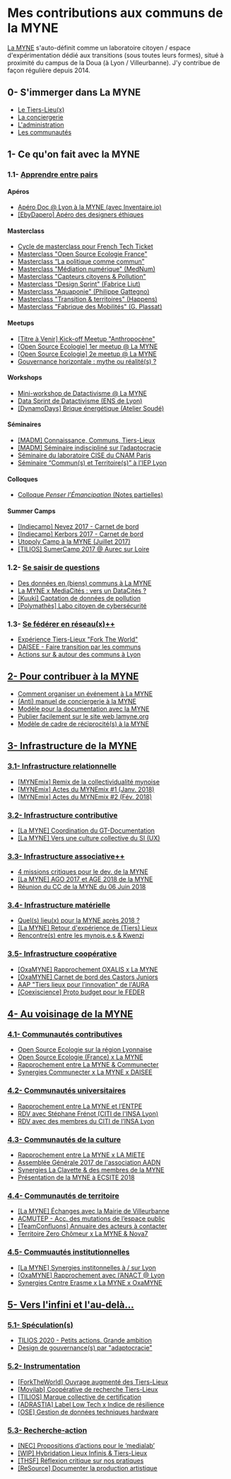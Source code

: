 # Mes contributions aux communs de la MYNE

[La MYNE]( http://lamyne.org) s'auto-définit comme un laboratoire citoyen / espace d'expérimentation dédié aux transitions (sous toutes leurs formes), situé à proximité du campus de la Doua (à Lyon / Villeurbanne). J'y contribue de façon régulière depuis 2014. 

## 0- S'immerger dans La MYNE
* [Le Tiers-Lieu(x)](https://pad.lamyne.org/CYZgHMCMAMBGCcBaEIBmA2RAWAxrYiY6OmW8sAprKtLRavEA)
* [La conciergerie](https://pad.lamyne.org/MwDgDArMAmIIYFoCmAzYBjBAWA7AIzwQE4cQIEQsI49o8kBGFANiSA==)
* [L'administration](https://pad.lamyne.org/MwRg7AnAHAbALAIwLQGMAmAGZdgCYCmSUEAhjEiAKxQq4QoRwxq5A===)
* [Les communautés](https://pad.lamyne.org/IwJgRgLAbADApjAtCKBOAhoiATOxGoAc6qi22EAxgMwCsA7CKthkA===)
 
## 1- Ce qu'on fait avec la MYNE

### 1.1- <u>Apprendre entre pairs</u>

#### Apéros
* [Apéro Doc @ Lyon à la MYNE (avec Inventaire.io)](https://pad.lamyne.org/docalyon-lamyne)
* [[EbyDapero] Apéro des designers éthiques](https://pad.lamyne.org/GYJgrAxgLADCUFoDMSAcAjBVUHYcIEMA2YAUywE4DcjUICdSCg==)

#### Masterclass
* [Cycle de masterclass pour French Tech Ticket](https://pad.lamyne.org/IYMwpgxsAMAsYFoBGBmAJihsUCYCcyA7HhMigKxrljTHkCMaQA==?view)
* [Masterclass "Open Source Ecologie France"](https://pad.lamyne.org/IzCsGMDMA4CYCMC0BDAJpSiAs8CmB2RATmnUXmXgAZhxcQBmZUIA)
* [Masterclass “La politique comme commun”](https://pad.lamyne.org/s/rkUuQYhaZ)
* [Masterclass "Médiation numérique" (MedNum)](https://pad.lamyne.org/MwdgLATAplCMsFoAMTgA4FgCYmAghiCAGYJRhoT7ZIDGsxwQA===)
* [Masterclass "Capteurs citoyens & Pollution"](https://pad.lamyne.org/s/BkVyZ4RNf)
* [Masterclass "Design Sprint" (Fabrice Liut)](https://pad.lamyne.org/MYFg7AZgzGCMIFoAmYCmBDBIOoQTigA4oEBWVMQ4AJlAAZKIg===)
* [Masterclass "Aquaponie" (Philippe Gattegno)](https://pad.lamyne.org/CYVgHADAZmxgtFApgYwJzwCxQOw)
* [Masterclass "Transition & territoires" (Happens)](https://pad.lamyne.org/masterclass-happens-hoali)
* [Masterclass "Fabrique des Mobilités" (G. Plassat)](https://pad.lamyne.org/MeetupFabMob_Energies&Mobilites)

#### Meetups
* [[Titre à Venir] Kick-off Meetup "Anthropocène"](https://pad.lamyne.org/AwYwnAhgLAZgJgVgLQygZgGxKggjHJAIzlSRAghDWAHYa5c0wg==)
* [[Open Source Ecologie] 1er meetup @ La MYNE](https://pad.lamyne.org/EwEwLMDMCMCGAMBaSBTSSwoJy0QDjE0TEgCMBWEAM1NPmlJSA===)
* [[Open Source Ecologie] 2e meetup @ La MYNE](https://pad.lamyne.org/osefrance-lamyne?view)
* [Gouvernance horizontale : mythe ou réalité(s) ?](https://pad.lamyne.org/gouvernance-horizontale?view)

#### Workshops
* [Mini-workshop de Datactivisme @ La MYNE](https://pad.lamyne.org/MYdgDOIJxQtCATArARlgFgGZIBywIbr4CmsATAgEaZkDMSomCCQA?view)
* [Data Sprint  de Datactivisme (ENS de Lyon)](https://pad.lamyne.org/EYVgjA7AxmCcAcBaATANgIbEQFmAUy2ADN9E90iQRht14p0BmIA=?view)
* [[DynamoDays] Brique énergétique (Atelier Soudé)](https://pad.lamyne.org/boite_a_energie_velo)

#### Séminaires
* [[MADM] Connaissance, Communs, Tiers-Lieux](https://pad.lamyne.org/BwTg7MAMCsYIwFoBsSCmATBAWATAM1QQCM4ssFIx04joBjMHe4IA)
* [[MADM] Séminaire indiscipliné sur l’adaptocracie](https://pad.lamyne.org/indisciplines-adaptocratie?view)
* [Séminaire du laboratoire CISE du CNAM Paris](https://pad.lamyne.org/EYMwxmAsDsAcCcBaKBWSjIEMCmBmR8KKsiADAEzGkAmKAbMPKdkA)
* [Séminaire “Commun(s) et Territoire(s)” à l'IEP Lyon](https://pad.lamyne.org/Seminaire_Communs&Territoires)

#### Colloques
* [Colloque _Penser l’Émancipation_ (Notes partielles)](https://pad.lamyne.org/JwZgJgTBCGBmBGBaADMgLGRaCsJiOFgHZsVJ40A2IteaAUwGMg==) 

#### Summer Camps
* [[Indiecamp] Nevez 2017 - Carnet de bord](https://pad.lamyne.org/indiecamp-nevez-2017)
* [[Indiecamp] Kerbors 2017 - Carnet de bord](https://pad.lamyne.org/indiecamp-kerbors-2017)
* [Utopoly Camp à la MYNE (Juillet 2017)](https://pad.lamyne.org/GzDMA4BMCZwIwLTlABlAgLHApgMwXMCsAthNtgMbEaXC5A==)
* [[TILIOS] SumerCamp 2017 @ Aurec sur Loire](https://pad.lamyne.org/CbBmDYEYGZIVgLQA5rgIYICwCNuQdgMboKECmeATIdAAwDs4ZhQA)
 
### 1.2- <u>Se saisir de questions</u>
* [Des données en (biens) communs à La MYNE](https://pad.lamyne.org/donnees-en-communs)
* [La MYNE x MediaCités : vers un DataCités ?](https://pad.lamyne.org/CwDgRgDMDGCG0FoBmYCcEHAgNkagTCAOwLRICmArLPvtGMGPkA==)
* [[Kuuki] Captation de données de pollution](https://frama.link/lamyne-kuuki) 
* [[Polymathès] Labo citoyen de cybersécurité](https://pad.lamyne.org/GYBgbMCGCmIEwFpLAKwGMEBYDs0CcCeAzAEbAIliYnYwCMJRAHCEA===)

### 1.3- <u>Se fédérer en réseau(x)++
* [Expérience Tiers-Lieux "Fork The World"](https://world-trust-foundation.gitbooks.io/fork-the-world/content/)
* [DAISEE - Faire transition par les communs](https://pad.lamyne.org/daisee-knowledge)
* [Actions sur & autour des communs à Lyon](https://pad.lamyne.org/communs-lyon-annuaire)
 
## 2- Pour contribuer à la MYNE
* [Comment organiser un événement à La MYNE](https://pad.lamyne.org/CwJgDMBsCGZgtAdkgMwBz2AUwMYCN4BOEQxeAZgFYtpoVQtFEATIA===)
* [(Anti) manuel de conciergerie à la MYNE](https://pad.lamyne.org/CYUwrAnBBMwMwFp4GNgICwDZoHYEEMAGOfJOHZTAM3TDE2WiA===)
* [Modèle pour la documentation avec la MYNE](https://pad.lamyne.org/template)
* [Publier facilement sur le site web lamyne.org](https://pad.lamyne.org/AwRgZgnArA7MUFoYGYCGA2BAWZBTXCAHMFlggCa6rADGEuyW6INQA===)
* [Modèle de cadre de réciprocité(s) à la MYNE](https://pad.lamyne.org/templatecadredereciprocite) 

## 3- Infrastructure de la MYNE

### 3.1- <u>Infrastructure relationnelle</u>
* [[MYNEmix] Remix de la collectividualité mynoise](https://pad.lamyne.org/EYTgxgrAJmDMCmBaMAzAjAJkQFhMNiwAhhsIkRBCEfLBABxgDs8QA===)
* [[MYNEmix] Actes du MYNEmix #1 (Janv. 2018)](https://pad.lamyne.org/GYQwbALA7CCmsFoAcZQIgVgMbAQTggGYBGBYgBkLz1mCkLACYog=)
* [[MYNEmix] Actes du MYNEmix #2 (Fév. 2018)](https://pad.lamyne.org/MwEwDALGCcwQtNAZgIwEzwikA2eBDFfPJAVgHZYQAOYYagRjCA==)

### 3.2- <u>Infrastructure contributive</u>
* [[La MYNE] Coordination du GT-Documentation](https://pad.lamyne.org/KYdgxgRgDAHAjANgLRQCwE4CsTWpOpdOEZGfAZhCnL3LnSA=)
* [[La MYNE] Vers une culture collective du SI (UX)](https://pad.lamyne.org/KYBgJsDGwEwwtATjIgRvALIgjNpBWAZgDYliB2YKmVVbZIA=)

### 3.3- <u>Infrastructure associative++
* [4 missions critiques pour le dev. de la MYNE](https://pad.lamyne.org/GwVhGYA5gIwBgLQDMBMNgICwEZYIJyQCGKCAxpCAOwwpkqSYhxA=)
* [[La MYNE] AGO 2017 et AGE 2018 de la MYNE](https://pad.lamyne.org/s/HywNiL5Xf)
* [Réunion du CC de la MYNE du 06 Juin 2018](https://pad.lamyne.org/CYBgrMDGAsBGBMBaMB2SAOR14EYyIEMBOHAU0QDYBmAnEFeCgyAioA==)

### 3.4- <u>Infrastructure matérielle</u>
* [Quel(s) lieu(x) pour la MYNE après 2018 ?](https://pad.lamyne.org/AwEw7ApgjATAhhAtAVlUgLPAxogRgTiikXxHznlzlywhCA==?view)
* [[La MYNE] Retour d'expérience de (Tiers) Lieux](https://pad.lamyne.org/LieuxRetoursExperiences)
* [Rencontre(s) entre les mynois.e.s & Kwenzi](https://pad.lamyne.org/rencontrekwenzi?view)

### 3.5- <u>Infrastructure coopérative</u>
* [[OxaMYNE] Rapprochement OXALIS x La MYNE](https://pad.lamyne.org/GYZgJgbA7ALAhiAtAVgEwA5WPsij1xgCciwAxmOmQEZECM9wMQA=)
* [[OxaMYNE] Carnet de bord des Castors Juniors](https://pad.lamyne.org/oxamyne-castorsjuniors)
* [AAP "Tiers lieux pour l’innovation" de l'AURA](https://pad.lamyne.org/IYdgjAJgDCBGCsBaApgFmRRqAcBmAZorNtgMaIBssFwu2FuAnCKY0A==)
* [[Coexiscience] Proto budget pour le FEDER](https://pad.lamyne.org/feder-coexiscience)

## 4- Au voisinage de la MYNE

### 4.1- <u>Communautés contributives</u>
* [Open Source Ecologie sur la région Lyonnaise](https://pad.lamyne.org/IwFgrGBmAcBMDMBaARgNgKa0SADMdiAnJJACaKSoDspAxvKagIarTJA=)
* [Open Source Ecologie (France) x La MYNE](https://pad.lamyne.org/BwIwpgjGCcAsYFoDMFYgbAZgJgCYOAgENoMRYiB2XAVgmwDYHcg=)
* [Rapprochement entre La MYNE & Communecter](https://pad.lamyne.org/CYIw7ALBwKzAtAMwBzIEzwgTgKYEZ4sQ0BjeAQz2mXLBORGQGYg=)
* [Synergies Communecter x La MYNE x DAISEE](https://pad.lamyne.org/IwdghgLBAmIKYFowA44QRARgZgMYMwCZl1c4wQAzEXABmWl2iA==)

### 4.2- <u>Communautés universitaires</u>
* [Rapprochement entre La MYNE et l’ENTPE](https://pad.lamyne.org/entpe-lamyne)
* [RDV avec Stéphane Frénot (CITI de l'INSA Lyon)](https://pad.lamyne.org/IYdgJiDGCmAM0FoQDMBsiAsAOEAjBuYqkCAzKbpAJySxWlUBMsQA)
* [RDV avec des membres du CITI de l’INSA Lyon](https://pad.lamyne.org/KwdgTADBBmDGCmBaeBGYSAsBDFA2RAnNAEYTLwGxUAc02wBQA===)

### 4.3- <u>Communautés de la culture</u>
* [Rapprochement entre La MYNE x LA MIETE](https://pad.lamyne.org/EwRgJgDAZlCmBGBaEBmAxgDkQFisKiAnCAOwmKxTzbBoCsAhhjGkA===)
* [Assemblée Générale 2017 de l'association AADN](https://pad.lamyne.org/JwYwzAZpEgtAHPApgRlgFnighrUAmMPABjACMyA2AdnwiTIBMg==)
* [Synergies La Clavette & des membres de la MYNE](https://pad.lamyne.org/CwdgDAbAjAHDBGBaMBWAxjRwICYKIE40BmTFAqCAE3gFN4Mo0g==)
* [Présentation de la MYNE à ECSITE 2018](https://pad.lamyne.org/BwNhBYFYQIxhaAJgUwAwE57gIzkwQ2XxHggGYRJ9FsBjEWmIA===)

### 4.4- <u>Communautés de territoire</u>
* [[La MYNE] Échanges avec la Mairie de Villeurbanne](https://pad.lamyne.org/LaMYNE_MairieVilleurbanne)
* [ACMUTEP - Acc. des mutations de l’espace public](https://pad.lamyne.org/MwgmGMFMDMCYFpQHZoCN4BYCsoAM9UsNx4BDSADlKV1VI1lNCA==)
* [[TeamConfluons] Annuaire des acteurs à contacter](https://pad.lamyne.org/MYJgZsDsCsCcDMBaewBsxEBZPsbSwYyAJiMMQBzQUBGwsqQA)
* [Territoire Zero Chômeur x La MYNE & Nova7](https://pad.lamyne.org/territoire_zerochomeurs_nova7)

### 4.5- <u>Commuautés institutionnelles</u>
* [[La MYNE] Synergies institonnelles à / sur Lyon](https://pad.lamyne.org/BwRgnAhgRgxg7AEwLQIKwgCxIwNlcJYUMJAZgDMBTUjMGYDVcqIA?view#pré-fabrique)
* [[OxaMYNE] Rapprochement avec l’ANACT @ Lyon](https://pad.lamyne.org/LaMYNE_ANACT-ConditionsTravail)
* [Synergies Centre Erasme x La MYNE x OxaMYNE](https://pad.lamyne.org/CwVgjA7ApiwMYFoAMA2AHATgcAzAEwEMEAjNHKBAJg2KghTjGGaiA===?view)

## 5- Vers l'infini et l'au-delà...

### 5.1- <u>Spéculation(s)</u>
* [TILIOS 2020 - Petits actions. Grande ambition](https://pad.lamyne.org/IwVgLAHAbARgZgBgLQGZgyksUAmIkQKJJwDswpcAnAKZg0RwRA==)
* [Design de gouvernance(s) par "adaptocracie"](https://pad.lamyne.org/design_de_gouvernance)

### 5.2- <u>Instrumentation</u>
* [[ForkTheWorld] Ouvrage augmenté des Tiers-Lieux](https://pad.lamyne.org/EwQwnAHAZgxgzBAtDAJhJAWARiYiwriJZwoBsAjBAKYxlYQxA===)
* [[Movilab] Coopérative de recherche Tiers-Lieux](https://pad.lamyne.org/CYVgDCwIwMxQtADgCwHYHMyeBDEqAzeAggYxlAE5gZLKA2IA)
* [[TILIOS] Marque collective de certification](https://pad.lamyne.org/JwQwzAxsYGYAwFoQHY7IQFg2ECBGAbACYBMCR0BAHFAKwQRh5A==)
* [[ADRASTIA] Label Low Tech](https://pad.lamyne.org/GYTgRgjAhgLFDMBaeAmAbGRM0FYeIA4YIAGRAYxGAPJgKpODSA==) x [Indice de résilience](https://hackmd.lescommuns.org/s/By18t8r-7)
* [[OSE] Gestion de données techniques hardware](https://pad.lamyne.org/BwMw7AzArAjApgFgLQjgE2QsonGHCJMATgQEMA2KAJngGMoIg===)

### 5.3- <u>Recherche-action</u>
* [[NEC] Propositions d’actions pour le ‘medialab’](https://pad.lamyne.org/nec-medialab)
* [[WIP] Hybridation Lieux Infinis & Tiers-Lieux](https://pad.lamyne.org/biennale-de-venise)
* [[THSF] Réflexion critique sur nos pratiques](https://pad.lamyne.org/hackerspaces?view)
* [[ReSource] Documenter la production artistique](https://pad.lamyne.org/Resource-Artefactory_VillaArson?view)
